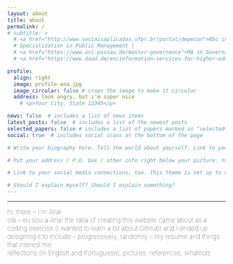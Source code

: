 ```yaml
---
layout: about
title: about
permalink: /
# subtitle: >
  # <a href="http://www.sociaisaplicadas.ufpr.br/portal/depecon">BSc in Economics</a> | 
  # Specialization in Public Management | 
  # <a href="https://www.uni-passau.de/master-governance">MA in Governance and Public Policy</a> | 
  # <a href="https://www.daad.de/en/information-services-for-higher-education-institutions/further-information-on-daad-programmes/ppgg/">DAAD Alumna (Helmut-Schmidt-Programme)</a>

profile:
  align: right
  image: profile-ana.jpg
  image_circular: false # crops the image to make it circular
  address: look angry, but i'm super nice
    # <p>Your City, State 12345</p>

news: false  # includes a list of news items
latest_posts: false  # includes a list of the newest posts
selected_papers: false # includes a list of papers marked as "selected={true}"
social: true  # includes social icons at the bottom of the page

# Write your biography here. Tell the world about yourself. Link to your favorite [subreddit](http://reddit.com). You can put a picture in, too. The code is already in, just name your picture `prof_pic.jpg` and put it in the `img/` folder. 

# Put your address / P.O. box / other info right below your picture. You can also disable any these elements by editing `profile` property of the YAML header of your `_pages/about.md`. Edit `_bibliography/papers.bib` and Jekyll will render your [publications page](/al-folio/publications/) automatically.

# Link to your social media connections, too. This theme is set up to use [Font Awesome icons](http://fortawesome.github.io/Font-Awesome/) and [Academicons](https://jpswalsh.github.io/academicons/), like the ones below. Add your Facebook, Twitter, LinkedIn, Google Scholar, or just disable all of them.

# Should I explain myself? Should I explain something?
---
```


<!-- <hr> -->
<hr>
<span style="font-size:15px;font-weight:lighter"> 
hi, there – I'm Ana!
<br> olá – eu sou a Ana!

<span style="font-size:15px;font-weight:lighter"> 
the idea of creating this website came about as a coding exercise (I wanted to learn a bit about GitHub) and I ended up designing it to include – progressively, randomly – my resume and things that interest me: <br>reflections (in English and Portuguese), pictures, references, whatnots


<!-- <span style="font-size:14px;font-weight:lighter">  
A ideia de criar este site surgiu como um exercício de ti (queria aprender um pouco sobre o GitHub) e acabei projetando-o para incluir meu currículo e coisas que me interessam: reflexões, fotos, referências, tudo o mais-->

<!-- <span style="font-size:15px;font-weight:lighter"> 
Creating this website came as a coding exercise (to start learning a little about GitHub) and I ended up designing it to include my resume and things that interest me, such as reflections, pictures, references...

<span style="font-size:15px;font-weight:lighter">
But this is a page under construction, so please, bear with me :-)-->
